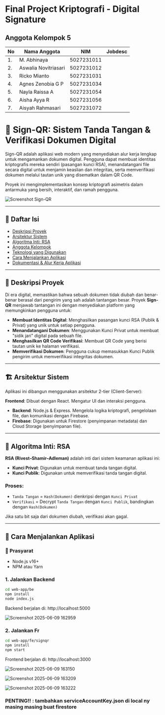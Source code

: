 # Final Project Kriptografi - Digital Signature

## Anggota Kelompok 5

| No | Nama Anggota        | NIM           | Jobdesc                          |
|----|---------------------|---------------|----------------------------------|
| 1. | M. Abhinaya         | 5027231011    |                                  |
| 2. | Aswalia Novitriasari| 5027231012    |                                  |
| 3. | Ricko Mianto        | 5027231031    |                                  |
| 4. | Agnes Zenobia G P   | 5027231034    |                                  |
| 5. | Nayla Raissa A      | 5027231054    |                                  |
| 6. | Aisha Ayya R        | 5027231056    |                                  |
| 7. | Aisyah Rahmasari    | 5027231072    |                                  |


# 📄 Sign-QR: Sistem Tanda Tangan & Verifikasi Dokumen Digital

Sign-QR adalah aplikasi web modern yang menyediakan alur kerja lengkap untuk mengamankan dokumen digital. Pengguna dapat membuat identitas kriptografis mereka sendiri (pasangan kunci RSA), menandatangani file secara digital untuk menjamin keaslian dan integritas, serta memverifikasi dokumen melalui tautan unik yang disematkan dalam QR Code.

Proyek ini mengimplementasikan konsep kriptografi asimetris dalam antarmuka yang bersih, interaktif, dan ramah pengguna.

<!-- Ganti dengan URL screenshot halaman utama Anda -->
![Screenshot Sign-QR](URL_SCREENSHOT)

---

## 📑 Daftar Isi

- [Deskripsi Proyek](#deskripsi-proyek)
- [Arsitektur Sistem](#arsitektur-sistem)
- [Algoritma Inti: RSA](#algoritma-inti-rsa)
- [Anggota Kelompok](#anggota-kelompok)
- [Teknologi yang Digunakan](#teknologi-yang-digunakan)
- [Cara Menjalankan Aplikasi](#cara-menjalankan-aplikasi)
- [Dokumentasi & Alur Kerja Aplikasi](#dokumentasi--alur-kerja-aplikasi)

---

## 🧩 Deskripsi Proyek

Di era digital, memastikan bahwa sebuah dokumen tidak diubah dan benar-benar berasal dari pengirim yang sah adalah tantangan besar. Proyek **Sign-QR** menjawab tantangan ini dengan menyediakan platform yang memungkinkan pengguna untuk:

- **Membuat Identitas Digital**: Menghasilkan pasangan kunci RSA (Publik & Privat) yang unik untuk setiap pengguna.
- **Menandatangani Dokumen**: Menggunakan Kunci Privat untuk membuat "sidik jari" digital pada sebuah file.
- **Menghasilkan QR Code Verifikasi**: Membuat QR Code yang berisi tautan unik ke halaman verifikasi.
- **Memverifikasi Dokumen**: Pengguna cukup memasukkan Kunci Publik pengirim untuk memverifikasi integritas dokumen.

---

## 🏗️ Arsitektur Sistem

Aplikasi ini dibangun menggunakan arsitektur 2-tier (Client-Server):

 **Frontend**: Dibuat dengan React. Mengatur UI dan interaksi pengguna.
- **Backend**: Node.js & Express. Mengelola logika kriptografi, pengelolaan file, dan komunikasi dengan Firebase.
- **Firebase**: Digunakan untuk Firestore (penyimpanan metadata) dan Cloud Storage (penyimpanan file).

---

## 🔐 Algoritma Inti: RSA

**RSA (Rivest–Shamir–Adleman)** adalah inti dari sistem keamanan aplikasi ini:

- **Kunci Privat**: Digunakan untuk membuat tanda tangan digital.
- **Kunci Publik**: Digunakan untuk memverifikasi tanda tangan digital.
  
### Proses:

- `Tanda Tangan` = `Hash(Dokumen)` dienkripsi dengan `Kunci Privat`
- `Verifikasi` = Decrypt `Tanda Tangan` dengan `Kunci Publik`, bandingkan dengan `Hash(Dokumen)`

Jika satu bit saja dari dokumen diubah, verifikasi akan gagal.

---

## 🚀 Cara Menjalankan Aplikasi

### 🔧 Prasyarat

- Node.js v16+
- NPM atau Yarn

### 1. Jalankan Backend

```bash
cd web-app/be
npm install
node index.js
```
Backend berjalan di: http://localhost:5000

![Screenshot 2025-06-09 162959](https://github.com/user-attachments/assets/f8a3f14a-f463-4447-801b-4b8c120fdb60)

### 2. Jalankan Fr

```bash
cd web-app/fe/signqr
npm install
npm start
```
Frontend berjalan di: http://localhost:3000

![Screenshot 2025-06-09 163150](https://github.com/user-attachments/assets/4a6e4de0-6791-434b-94d6-43fa69e3d591)

![Screenshot 2025-06-09 163209](https://github.com/user-attachments/assets/ed2e8f1e-d75b-467d-8de5-97758ba801f8)

![Screenshot 2025-06-09 163222](https://github.com/user-attachments/assets/2d432243-2eff-490c-8184-29915844e25f)


### PENTING!! : tambahkan serviceAccountKey.json di local ny masing masing buat firestore
